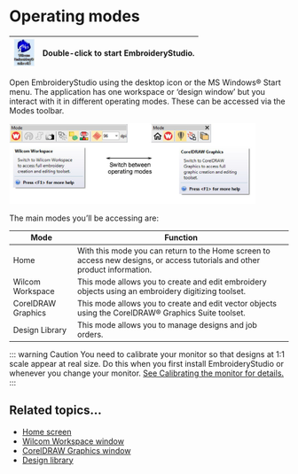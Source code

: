 # Operating modes

| ![ESDesktopIcon.png](assets/ESDesktopIcon.png) | Double-click to start EmbroideryStudio. |
| ---------------------------------------------- | --------------------------------------- |

Open EmbroideryStudio using the desktop icon or the MS Windows® Start menu. The application has one workspace or ‘design window’ but you interact with it in different operating modes. These can be accessed via the Modes toolbar.

![basics00003.png](assets/basics00003.png)

The main modes you’ll be accessing are:

| Mode               | Function                                                                                                                   |
| ------------------ | -------------------------------------------------------------------------------------------------------------------------- |
| Home               | With this mode you can return to the Home screen to access new designs, or access tutorials and other product information. |
| Wilcom Workspace   | This mode allows you to create and edit embroidery objects using an embroidery digitizing toolset.                         |
| CorelDRAW Graphics | This mode allows you to create and edit vector objects using the CorelDRAW® Graphics Suite toolset.                       |
| Design Library     | This mode allows you to manage designs and job orders.                                                                     |

::: warning Caution
You need to calibrate your monitor so that designs at 1:1 scale appear at real size. Do this when you first install EmbroideryStudio or whenever you change your monitor. [See Calibrating the monitor for details.](../../Setup/hardware/Calibrating_the_monitor)
:::

## Related topics...

- [Home screen](Home_screen)
- [Wilcom Workspace window](Wilcom_Workspace_window)
- [CorelDRAW Graphics window](CorelDRAW_Graphics_window)
- [Design library](Design_library)
